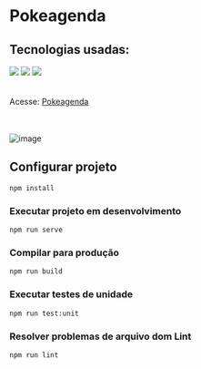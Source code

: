 # Pokeagenda

## Tecnologias usadas:
<div>
<img src="https://img.shields.io/badge/Vue.js-35495E?style=for-the-badge&logo=vue.js&logoColor=4FC08D" />
<img src="https://img.shields.io/badge/TypeScript-007ACC?style=for-the-badge&logo=typescript&logoColor=white" />
<img src="https://img.shields.io/badge/CSS3-1572B6?style=for-the-badge&logo=css3&logoColor=white" />
</div>
</br></br>

<div>
Acesse: <a href="https://pokeagenda.netlify.app/">Pokeagenda</a>
</div>
</br></br>

![image](https://github.com/carlosrsantos/poke-agenda/assets/66956614/e028cacb-6c6d-43b6-becf-7638395f6775)


## Configurar projeto
```
npm install
```

### Executar projeto em desenvolvimento
```
npm run serve
```

### Compilar para produção
```
npm run build
```

### Executar testes de unidade
```
npm run test:unit
```

### Resolver problemas de arquivo dom Lint
```
npm run lint
```

